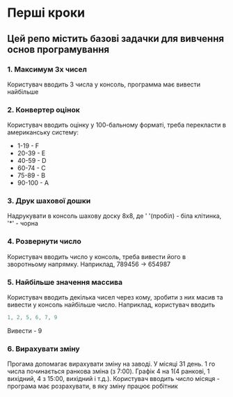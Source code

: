 # Перші кроки

## Цей репо містить базові задачки для вивчення основ програмування

### 1. Максимум 3х чисел
Користувач вводить 3 числа у консоль, программа має вивести найбільше

### 2. Конвертер оцінок
Користувач вводить оцінку у 100-бальному форматі, треба перекласти в американську систему:
- 1-19 - F
- 20-39 - E
- 40-59 - D
- 60-74 - C
- 75-89 - B
- 90-100 - A

### 3. Друк шахової дошки
Надрукувати в консоль шахову доску 8х8, де ' '(пробіл) - біла клітинка, '*' - чорна

### 4. Розвернути число
Користувач вводить число у консоль, треба вивести його в зворотньому напрямку. Наприклад, 789456 -> 654987

### 5. Найбільше значення массива
Користувач вводить декілька чисел через кому, зробити з них масив та вивести у консоль найбільше число.
Наприклад, користувач вводить
```csharp
1, 2, 5, 6, 7, 9
```
Вивести - 9

### 6. Вирахувати зміну
Прогама допомагає вирахувати зміну на заводі.
У місяці 31 день. 1 го числа починається ранкова зміна (з 7:00). Графік 4 на 1(4 ранкові, 1 вихідний, 4 з 15:00, вихідний і т.д.).
Користувач вводить число місяця - програма має розрахувати, в яку зміну працює робітник